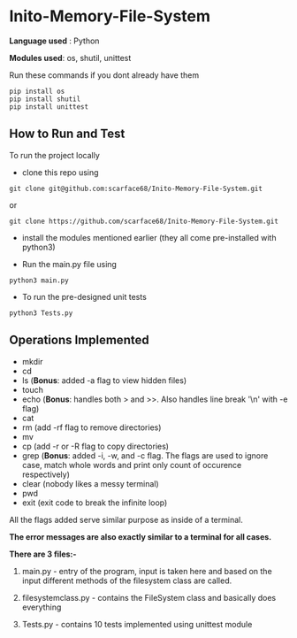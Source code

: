 # Inito-Memory-File-System

**Language used** : Python

__Modules used__:
os, shutil, unittest

Run these commands if you dont already have them
```
pip install os
pip install shutil
pip install unittest
```

How to Run and Test
-
To run the project locally

- clone this repo using
```
git clone git@github.com:scarface68/Inito-Memory-File-System.git
```
or
```
git clone https://github.com/scarface68/Inito-Memory-File-System.git
```

- install the modules mentioned earlier (they all come pre-installed with python3)

- Run the main.py file using
```
python3 main.py
```

- To run the pre-designed unit tests
```
python3 Tests.py
```

Operations Implemented
-

- mkdir
- cd
- ls  (**Bonus**: added -a flag to view hidden files)
- touch
- echo (**Bonus**: handles both > and >>. Also handles line break '\n' with -e flag)
- cat
- rm (add -rf flag to remove directories)
- mv
- cp (add -r or -R flag to copy directories)
- grep (**Bonus**: added -i, -w, and -c flag. The flags are used to ignore case, match whole words and print only count of occurence respectively)
- clear (nobody likes a messy terminal)
- pwd
- exit (exit code to break the infinite loop)

All the flags added serve similar purpose as inside of a terminal. 

**The error messages are also exactly similar to a terminal for all cases.**

__There are 3 files:-__

1. main.py - entry of the program, input is taken here and based on the input different methods of the filesystem class are called.

2. filesystemclass.py - contains the FileSystem class and basically does everything

3. Tests.py - contains 10 tests implemented using unittest module






